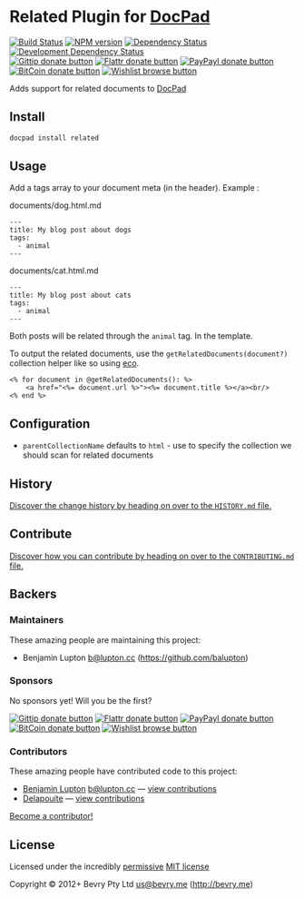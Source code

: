 # Related Plugin for [DocPad](https://docpad.org)

<!-- BADGES/ -->

[![Build Status](http://img.shields.io/travis-ci/docpad/docpad-plugin-related.png?branch=master)](http://travis-ci.org/docpad/docpad-plugin-related "Check this project's build status on TravisCI")
[![NPM version](http://badge.fury.io/js/docpad-plugin-related.png)](https://npmjs.org/package/docpad-plugin-related "View this project on NPM")
[![Dependency Status](https://david-dm.org/docpad/docpad-plugin-related.png?theme=shields.io)](https://david-dm.org/docpad/docpad-plugin-related)
[![Development Dependency Status](https://david-dm.org/docpad/docpad-plugin-related/dev-status.png?theme=shields.io)](https://david-dm.org/docpad/docpad-plugin-related#info=devDependencies)<br/>
[![Gittip donate button](http://img.shields.io/gittip/docpad.png)](https://www.gittip.com/docpad/ "Donate weekly to this project using Gittip")
[![Flattr donate button](http://img.shields.io/flattr/donate.png?color=yellow)](http://flattr.com/thing/344188/balupton-on-Flattr "Donate monthly to this project using Flattr")
[![PayPayl donate button](http://img.shields.io/paypal/donate.png?color=yellow)](https://www.paypal.com/cgi-bin/webscr?cmd=_s-xclick&hosted_button_id=QB8GQPZAH84N6 "Donate once-off to this project using Paypal")
[![BitCoin donate button](http://img.shields.io/bitcoin/donate.png?color=yellow)](https://coinbase.com/checkouts/9ef59f5479eec1d97d63382c9ebcb93a "Donate once-off to this project using BitCoin")
[![Wishlist browse button](http://img.shields.io/wishlist/browse.png?color=yellow)](http://amzn.com/w/2F8TXKSNAFG4V "Buy an item on our wishlist for us")

<!-- /BADGES -->


Adds support for related documents to [DocPad](https://docpad.org)


## Install

``` bash
docpad install related
```

## Usage

Add a tags array to your document meta (in the header). Example :

documents/dog.html.md

```
---
title: My blog post about dogs
tags:
  - animal
---
```

documents/cat.html.md

```
---
title: My blog post about cats
tags:
  - animal
---
```

Both posts will be related through the `animal` tag. In the template.

To output the related documents, use the `getRelatedDocuments(document?)` collection helper like so using [eco](http://docpad.org/p/eco).

```
<% for document in @getRelatedDocuments(): %>
	<a href="<%= document.url %>"><%= document.title %></a><br/>
<% end %>
```


## Configuration

- `parentCollectionName` defaults to `html` - use to specify the collection we should scan for related documents


<!-- HISTORY/ -->

## History
[Discover the change history by heading on over to the `HISTORY.md` file.](https://github.com/docpad/docpad-plugin-related/blob/master/HISTORY.md#files)

<!-- /HISTORY -->


<!-- CONTRIBUTE/ -->

## Contribute

[Discover how you can contribute by heading on over to the `CONTRIBUTING.md` file.](https://github.com/docpad/docpad-plugin-related/blob/master/CONTRIBUTING.md#files)

<!-- /CONTRIBUTE -->


<!-- BACKERS/ -->

## Backers

### Maintainers

These amazing people are maintaining this project:

- Benjamin Lupton <b@lupton.cc> (https://github.com/balupton)

### Sponsors

No sponsors yet! Will you be the first?

[![Gittip donate button](http://img.shields.io/gittip/docpad.png)](https://www.gittip.com/docpad/ "Donate weekly to this project using Gittip")
[![Flattr donate button](http://img.shields.io/flattr/donate.png?color=yellow)](http://flattr.com/thing/344188/balupton-on-Flattr "Donate monthly to this project using Flattr")
[![PayPayl donate button](http://img.shields.io/paypal/donate.png?color=yellow)](https://www.paypal.com/cgi-bin/webscr?cmd=_s-xclick&hosted_button_id=QB8GQPZAH84N6 "Donate once-off to this project using Paypal")
[![BitCoin donate button](http://img.shields.io/bitcoin/donate.png?color=yellow)](https://coinbase.com/checkouts/9ef59f5479eec1d97d63382c9ebcb93a "Donate once-off to this project using BitCoin")
[![Wishlist browse button](http://img.shields.io/wishlist/browse.png?color=yellow)](http://amzn.com/w/2F8TXKSNAFG4V "Buy an item on our wishlist for us")

### Contributors

These amazing people have contributed code to this project:

- [Benjamin Lupton](https://github.com/balupton) <b@lupton.cc> — [view contributions](https://github.com/docpad/docpad-plugin-related/commits?author=balupton)
- [Delapouite](https://github.com/Delapouite) — [view contributions](https://github.com/docpad/docpad-plugin-related/commits?author=Delapouite)

[Become a contributor!](https://github.com/docpad/docpad-plugin-related/blob/master/CONTRIBUTING.md#files)

<!-- /BACKERS -->


<!-- LICENSE/ -->

## License

Licensed under the incredibly [permissive](http://en.wikipedia.org/wiki/Permissive_free_software_licence) [MIT license](http://creativecommons.org/licenses/MIT/)

Copyright &copy; 2012+ Bevry Pty Ltd <us@bevry.me> (http://bevry.me)

<!-- /LICENSE -->


